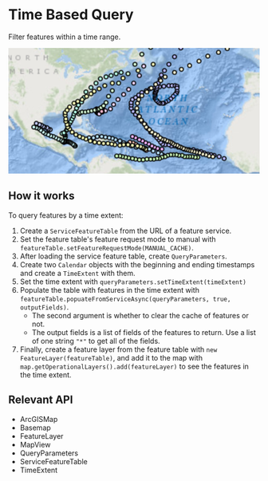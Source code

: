 # Time Based Query

Filter features within a time range.

![](TimeBasedQuery.png)

## How it works

To query features by a time extent:

1. Create a `ServiceFeatureTable` from the URL of a feature service.
2. Set the feature table's feature request mode to manual with `featureTable.setFeatureRequestMode(MANUAL_CACHE)`.
3. After loading the service feature table, create `QueryParameters`.
4. Create two `Calendar` objects with the beginning and ending timestamps and create a `TimeExtent` with them.
5. Set the time extent with `queryParameters.setTimeExtent(timeExtent)`
6. Populate the table with features in the time extent with `featureTable.popuateFromServiceAsync(queryParameters, true, outputFields)`.
    * The second argument is whether to clear the cache of features or not.
    * The output fields is a list of fields of the features to return. Use a list of one string `"*"` to get all of the fields.
7. Finally, create a feature layer from the feature table with `new FeatureLayer(featureTable)`, and add it to the map with `map.getOperationalLayers().add(featureLayer)` to see the features in the time extent.

## Relevant API

* ArcGISMap
* Basemap
* FeatureLayer
* MapView
* QueryParameters
* ServiceFeatureTable
* TimeExtent
